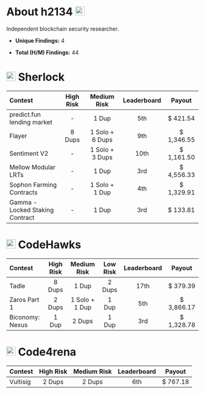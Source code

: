 # About h2134  <img src="https://avatars.githubusercontent.com/u/169348989?v=4" width="24">
Independent blockchain security researcher.

- **Unique Findings:** 4

- **Total (H/M) Findings:** 44


# <img src="https://docs.sherlock.xyz/~gitbook/image?url=https%3A%2F%2F1839706563-files.gitbook.io%2F%7E%2Ffiles%2Fv0%2Fb%2Fgitbook-x-prod.appspot.com%2Fo%2Fspaces%252FIULvDRunHtCHQJQoTsGo%252Ficon%252FQ7yJtYWzi1W6Rokd2SiV%252Fwhitesherlocklogo.png%3Falt%3Dmedia%26token%3D93a94252-4ec4-4971-b345-d2aaaab76f85&width=32&dpr=2&quality=100&sign=5bdfbefc7d2e1a01bd74f5d84e1f7facb931ac3fec8eab74df941d7f206af86b" width="24">  Sherlock
|  Contest  |  High Risk  |  Medium Risk  |  Leaderboard  |  Payout  |
|:-----------|:-------------:|:---------------:|:---------------:|:----------:|  
| predict.fun lending market | - | 1 Dup | 5th | $ 421.54 |
| Flayer | 8 Dups | 1 Solo + 6 Dups | 9th | $ 1,346.55 |
| Sentiment V2 | - | 1 Solo + 3 Dups | 10th | $ 1,161.50 |
| Mellow Modular LRTs | - | 1 Dup | 3rd | $ 4,556.33 |
| Sophon Farming Contracts | - | 1 Solo + 1 Dup | 4th | $ 1,329.91 |
| Gamma - Locked Staking Contract | - | 1 Dup | 3rd | $ 133.81 |


# <img src="https://docs.codehawks.com/~gitbook/image?url=https%3A%2F%2F3043220823-files.gitbook.io%2F%7E%2Ffiles%2Fv0%2Fb%2Fgitbook-x-prod.appspot.com%2Fo%2Fspaces%252F03192NVKR2mN0yJAWWw2%252Ficon%252FfjnVqtPZ9UDFJHZaVtHZ%252FCodeHawks%2520Mark%2520Color.png%3Falt%3Dmedia%26token%3D39546797-6ddf-4b2e-a80a-2ee4ba07ffb5&width=32&dpr=2&quality=100&sign=7cf13cb4&sv=1" width="24">  CodeHawks
|  Contest  |  High Risk  |  Medium Risk  |  Low Risk  |  Leaderboard  |  Payout  |
|:-----------|:-------------:|:---------------:|:---------------:|:----------:|:----------:|  
| Tadle | 8 Dups | 1 Dup | 2 Dups | 17th | $ 379.39 |
| Zaros Part 1 | 2 Dups | 1 Solo + 1 Dup | 1 Dup | 5th | $ 3,866.17 |
| Biconomy: Nexus | 1 Dup | 2 Dups | 1 Dup | 3rd | $ 1,328.78 |


# <img src="https://code4rena.com/images/c4-logo-icon.svg" width="24">  Code4rena
|  Contest  |  High Risk  |  Medium Risk  |  Leaderboard  |  Payout  |
|:-----------|:-------------:|:---------------:|:---------------:|:----------:|  
| Vultisig | 2 Dups | 2 Dups | 6th | $ 767.18 |
